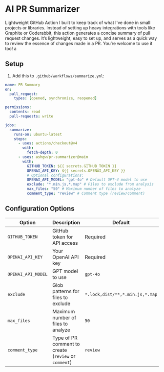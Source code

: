 # AI PR Summarizer

Lightweight GitHub Action I built to keep track of what I've done in small projects or libraries. Instead of setting up heavy integrations with tools like Graphite or Coderabbit, this action generates a concise summary of pull request changes. It’s lightweight, easy to set up, and serves as a quick way to review the essence of changes made in a PR. You’re welcome to use it too!
a
## Setup

1. Add this to `.github/workflows/summarize.yml`:


```yaml
name: PR Summary
on:
  pull_request:
    types: [opened, synchronize, reopened]

permissions:
  contents: read
  pull-requests: write

jobs:
  summarize:
    runs-on: ubuntu-latest
    steps:
      - uses: actions/checkout@v4
        with:
          fetch-depth: 0
      - uses: ashgw/pr-summarizer@main
        with:
          GITHUB_TOKEN: ${{ secrets.GITHUB_TOKEN }}
          OPENAI_API_KEY: ${{ secrets.OPENAI_API_KEY }}
          # Optional configurations:
          OPENAI_API_MODEL: "gpt-4o" # Default GPT-4 model to use
          exclude: "*.min.js,*.map" # Files to exclude from analysis
          max_files: "50" # Maximum number of files to analyze
          comment_type: "review" # Comment type (review/comment)
```

## Configuration Options

| Option             | Description                                          | Default                         |
| ------------------ | ---------------------------------------------------- | ------------------------------- |
| `GITHUB_TOKEN`     | GitHub token for API access                          | Required                        |
| `OPENAI_API_KEY`   | Your OpenAI API key                                  | Required                        |
| `OPENAI_API_MODEL` | GPT model to use                                     | `gpt-4o`           |
| `exclude`          | Glob patterns for files to exclude                   | `*.lock,dist/**,*.min.js,*.map` |
| `max_files`        | Maximum number of files to analyze                   | `50`                            |
| `comment_type`     | Type of PR comment to create (`review` or `comment`) | `review`                        |
